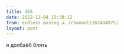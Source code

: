 ```yaml
---
title: 465
date: 2022-12-04 15:30:12
from: endless шизing ⍼ (channel1162404975)
layout: post
---
```


я долбаёб блять
